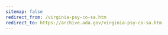 ```yaml
---
sitemap: false 
redirect_from: /virginia-psy-co-sa.htm 
redirect_to: https://archive.ada.gov/virginia-psy-co-sa.htm 
---
```

